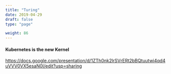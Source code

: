 ```yaml
---
title: "Turing"
date: 2019-04-29
draft: false
type: "page"

weight: 86
---
```


#### Kubernetes is the new Kernel

https://docs.google.com/presentation/d/1ZTh0nk2lrSVrERt2bBQtuutwi4qd4uVVV0VX5esaN0I/edit?usp=sharing

